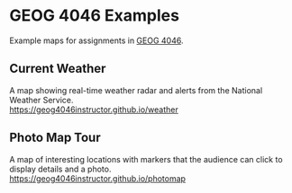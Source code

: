 # GEOG 4046 Examples  
Example maps for assignments in [GEOG 4046](https://geog4046.github.io).  

## Current Weather  
A map showing real-time weather radar and alerts from the National Weather Service.  
<https://geog4046instructor.github.io/weather>  

## Photo Map Tour  
A map of interesting locations with markers that the audience can click to display details and a photo.  
<https://geog4046instructor.github.io/photomap>  
